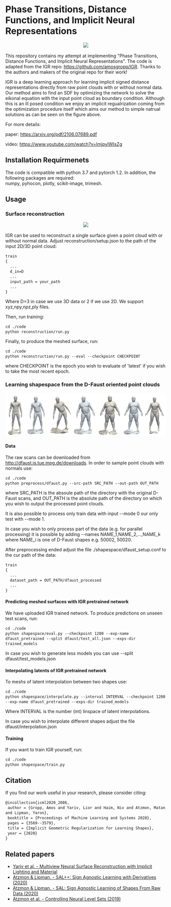 # Phase Transitions, Distance Functions, and Implicit Neural Representations
<p align="center">
  <img src="IGR.png"/>
</p>

This repository contains my attempt at implementing "Phase Transitions, Distance Functions, and Implicit Neural Representations". The code is adapted from the IGR repo: https://github.com/amosgropp/IGR. Thanks to the authors and makers of the original repo for their work!

IGR is a deep learning approach for learning implicit signed distance representations directly from raw point clouds with or without normal data.
Our method aims to find an SDF by optimizing the network to solve the eikonal equation with the input point cloud as boundary condition.
Although this is an ill posed condition we enjoy an implicit regualrization coming from the optimization procedure itself which aims our method to simple natrual solutions as can be seen on the figure above.

For more details:

paper: https://arxiv.org/pdf/2106.07689.pdf

video: https://www.youtube.com/watch?v=lmjpyIWIsZg


## Installation Requirmenets
The code is compatible with python 3.7 and pytorch 1.2. In addition, the following packages are required:  
numpy, pyhocon, plotly, scikit-image, trimesh.

## Usage


### Surface reconstruction
<p align="center">
  <img src="recon3D.png"/>
</p>

IGR can be used to reconstruct a single surface given a point cloud with or without normal data. Adjust reconstruction/setup.json to the
path of the input 2D/3D point cloud:
```
train
{
  ...
  d_in=D
  ...
  input_path = your_path
  ...
}
```
Where D=3 in case we use 3D data or 2 if we use 2D. We support xyz,npy,npz,ply files.

Then, run training:
```
cd ./code
python reconstruction/run.py 
```
Finally, to produce the meshed surface, run:
```
cd ./code
python reconstruction/run.py --eval --checkpoint CHECKPOINT
```
where CHECKPOINT is the epoch you wish to evaluate of 'latest' if you wish to take the most recent epoch.


### Learning shapespace from the D-Faust oriented point clouds
<p align="center">
  <img src="interpolation.jpg"/>
</p>

#### Data
The raw scans can be downloaded from http://dfaust.is.tue.mpg.de/downloads.
In order to sample point clouds with normals use:

```
cd ./code
python preprocess/dfaust.py --src-path SRC_PATH --out-path OUT_PATH
```
where SRC_PATH is the absoule path of the directory with the original D-Faust scans, and OUT_PATH is the absolute path
of the directory on which you wish to output the processed point clouds.

It is also possible to process only train
data with input --mode 0 our only test with --mode 1.
 
In case you wish to only process part of the data (e.g. for parallel processing) it is possible by adding --names NAME_1,NAME_2,...,NAME_k where NAME_i 
is one of D-Faust shapes e.g. 50002, 50020.

After preprocessing ended adjust the file ./shapespace/dfaust_setup.conf to the cur path of the data:
```
train
{
  ...
  dataset_path = OUT_PATH/dfaust_processed
  ...
}
```

#### Predicting meshed surfaces with IGR pretrained network
We have uploaded IGR trained network. To produce predictions on unseen test scans, run:
```
cd ./code
python shapespace/eval.py --checkpoint 1200 --exp-name dfaust_pretrained --split dfaust/test_all.json --exps-dir trained_models
```
In case you wish to generate less models you can use --split dfaust/test_models.json

#### Interpolating latents of IGR pretrained network
To meshs of latent interpolation between two shapes use:
```
cd ./code
python shapespace/interpolate.py --interval INTERVAL --checkpoint 1200 --exp-name dfaust_pretrained --exps-dir trained_models
```
Where INTERVAL is the number (int) linspace of latent interpolations.

In case you wish to interpolate different shapes adjust the file dfaust/interpolation.json
 
#### Training
If you want to train IGR yourself, run:
```
cd ./code
python shapespace/train.py
```

## Citation
If you find our work useful in your research, please consider citing:

    @incollection{icml2020_2086,
     author = {Gropp, Amos and Yariv, Lior and Haim, Niv and Atzmon, Matan and Lipman, Yaron},
     booktitle = {Proceedings of Machine Learning and Systems 2020},
     pages = {3569--3579},
     title = {Implicit Geometric Regularization for Learning Shapes},
     year = {2020}
    }
    	
## Related papers
* [Yariv et al. - Multiview Neural Surface Reconstruction with Implicit Lighting and Material](https://arxiv.org/abs/2003.09852)
* [Atzmon & Lipman. - SAL++: Sign Agnostic Learning with Derivatives (2020)](https://arxiv.org/abs/2006.05400)
* [Atzmon & Lipman. - SAL: Sign Agnostic Learning of Shapes From Raw Data (2020)](https://arxiv.org/abs/1911.10414)
* [Atzmon et al. - Controlling Neural Level Sets (2019)](https://arxiv.org/abs/1905.11911)
	
